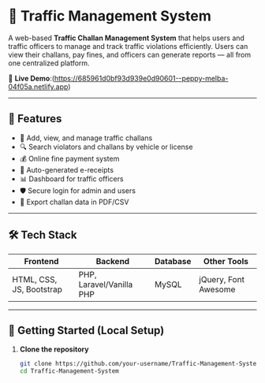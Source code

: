 # 🚦 Traffic Management System



A web-based **Traffic Challan Management System** that helps users and traffic officers to manage and track traffic violations efficiently. Users can view their challans, pay fines, and officers can generate reports — all from one centralized platform.

🔗 **Live Demo**:(https://685961d0bf93d939e0d90601--peppy-melba-04f05a.netlify.app)

---

## 📌 Features

* 🚗 Add, view, and manage traffic challans
* 🔍 Search violators and challans by vehicle or license
* 💰 Online fine payment system
* 🧾 Auto-generated e-receipts
* 📊 Dashboard for traffic officers
* 🛡️ Secure login for admin and users
* 📄 Export challan data in PDF/CSV

---

## 🛠️ Tech Stack

| Frontend                 | Backend                  | Database | Other Tools          |
| ------------------------ | ------------------------ | -------- | -------------------- |
| HTML, CSS, JS, Bootstrap | PHP, Laravel/Vanilla PHP | MySQL    | jQuery, Font Awesome |

---

## 🚀 Getting Started (Local Setup)

1. **Clone the repository**

   ```bash
   git clone https://github.com/your-username/Traffic-Management-System.git
   cd Traffic-Management-System
   ```
